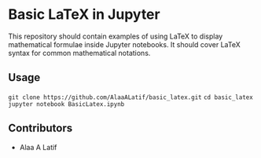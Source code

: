# Basic LaTeX in Jupyter
This repository should contain examples of using LaTeX to display mathematical formulae inside Jupyter notebooks. It should cover LaTeX syntax for common mathematical notations.

## Usage
`git clone https://github.com/AlaaALatif/basic_latex.git`
`cd basic_latex`
`jupyter notebook BasicLatex.ipynb`

## Contributors
* Alaa A Latif
